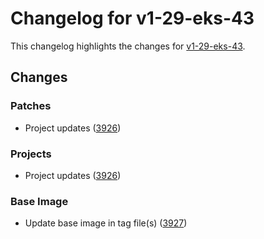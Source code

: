 # Changelog for v1-29-eks-43

This changelog highlights the changes for [v1-29-eks-43](https://github.com/aws/eks-distro/tree/v1-29-eks-43).

## Changes

### Patches
* Project updates ([3926](https://github.com/aws/eks-distro/pull/3926))

### Projects
* Project updates ([3926](https://github.com/aws/eks-distro/pull/3926))

### Base Image
* Update base image in tag file(s) ([3927](https://github.com/aws/eks-distro/pull/3927))

